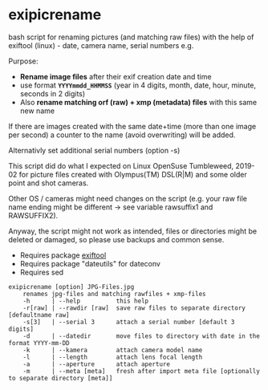# exipicrename
bash script for renaming pictures (and matching raw files) with the help of exiftool (linux) - date, camera name, serial numbers e.g.

Purpose:
* **Rename image files** after their exif creation date and time
* use format **`YYYYmmdd_HHMMSS`**  (year in 4 digits,
  month, date, hour, minute, seconds in 2 digits)
* Also **rename matching orf (raw) + xmp (metadata) files**
  with this same new name

If there are images created with the same date+time (more than one
image per second) a counter to the name (avoid overwriting) will be added.

Alternativly set additional serial numbers (option -s)

This script did do what I expected on Linux OpenSuse Tumbleweed, 2019-02
for picture files created with Olympus(TM) DSL(R|M) 
and some older point and shot cameras.

Other OS / cameras might need changes on the script
(e.g. your raw file name ending might be different 
-> see variable rawsuffix1 and RAWSUFFIX2).

Anyway, the script might not work as intended, files or directories might
be deleted or damaged, so please use backups and common sense.


* Requires package [exiftool](https://github.com/exiftool/exiftool)
* Requires package "dateutils" for dateconv
* Requires sed

```
exipicrename [option] JPG-Files.jpg
    renames jpg-files and matching rawfiles + xmp-files
    -h      | --help          this help
    -r[raw] | --rawdir [raw]  save raw files to separate directory [defaultname raw]
    -s[3]   | --serial 3      attach a serial number [default 3 digits]
    -d      | --datedir       move files to directory with date in the format YYYY-mm-DD
    -k      | --kamera        attach camera model name
    -l      | --length        attach lens focal length
    -a      | --aperture      attach aperture
    -m      | --meta [meta]   fresh after import meta file [optionally to separate directory [meta]]
```
    
